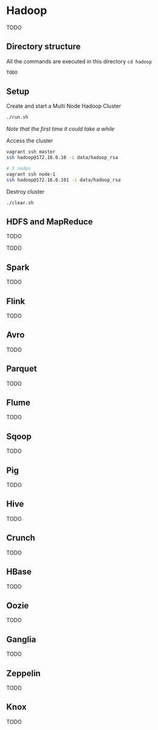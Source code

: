 # Hadoop

TODO

## Directory structure

All the commands are executed in this directory `cd hadoop`

```bash
TODO
```

## Setup

Create and start a Multi Node Hadoop Cluster
```bash
./run.sh
```
*Note that the first time it could take a while*

Access the cluster
```bash
vagrant ssh master
ssh hadoop@172.16.0.10 -i data/hadoop_rsa

# 3 nodes
vagrant ssh node-1
ssh hadoop@172.16.0.101 -i data/hadoop_rsa
```

Destroy cluster
```bash
./clear.sh
```

## HDFS and MapReduce

TODO


TODO

## Spark

TODO

## Flink

TODO

## Avro

TODO

## Parquet

TODO

## Flume

TODO

## Sqoop

TODO

## Pig

TODO

## Hive

TODO

## Crunch

TODO

## HBase

TODO

## Oozie

TODO

## Ganglia

TODO

## Zeppelin

TODO

## Knox

TODO

<!--

> **HDFS** A distributed file system that provides high-throughput access to application data

> **YARN** A framework for job scheduling and cluster resource management

> **MapReduce** A YARN-based system for parallel processing of large data sets

> **Spark** An open-source cluster-computing framework

> **Avro** A data serialization system

> **Parquet** A columnar storage format that can efficiently store nested data

> **Oozie** A workflow scheduler system to manage Hadoop jobs

> **Ganglia** A monitoring system for Hadoop

Offical documentation

* [Hadoop](https://hadoop.apache.org)
* [Parquet](https://parquet.apache.org)
* [Oozie](https://oozie.apache.org)
* [Ganglia](http://ganglia.info)

Requirement

* Vagrant
* VirtualBox

The following guide explains how to provision a Single Node Hadoop Cluster locally and play with it. Checkout the [Vagrantfile](https://github.com/niqdev/provision-tools/blob/master/hadoop-spark/Vagrantfile) and the Vagrant [guide](other/#vagrant) for more details.

## Directory structure

All the commands are executed in this directory `cd hadoop-spark`

```bash
hadoop-spark/
├── example
│   └── map-reduce
│       ├── build
│       │   ...
│       │   └── libs
│       │      └── map-reduce.jar
│       ├── build.gradle
│       ├── gradlew
│       └── src
│           ├── main
│           │   └── java
│           │       └── com
│           │           └── github
│           │               └── niqdev
│           │                   ├── IntSumReducer.java
│           │                   ├── TokenizerMapper.java
│           │                   └── WordCount.java
│           └── test
│               └── ...
├── file
│   ├── hadoop-core-site.xml
│   ├── hadoop-hdfs-site.xml
│   ├── mapred-site.xml
│   ├── ssh-config
│   └── yarn-site.xml
├── README.md
├── script
│   ├── bootstrap.sh
│   ├── setup_all.sh
│   ├── setup_hadoop.sh
│   ├── setup_java.sh
│   ├── setup_spark.sh
│   ├── setup_user.sh
│   └── start_hadoop.sh
└── Vagrantfile
```

## Web UI

* namenode [http://localhost:50070](http://localhost:50070)
* resource manager [http://localhost:8088](http://localhost:8088)
* history server [http://localhost:19888](http://localhost:19888)
* set log level temporarily [http://localhost:8088/logLevel](http://localhost:8088/logLevel)
* JVM stack traces [http://localhost:8088/stacks](http://localhost:8088/stacks)
* namenode metrics [http://localhost:50070/jmx](http://localhost:50070/jmx)

## Setup

Start the box and verify the status
```bash
vagrant up
vagrant status
```
*Note that the first time it could take a while*

Access the box
```bash
vagrant ssh
```

Useful paths
```bash
# logs
/usr/local/hadoop/logs
# data
/var/hadoop
# config
/usr/local/hadoop/etc/hadoop
```

## HDFS

### Admin

```bash
# filesystem statistics
hdfs dfsadmin -report

# filesystem check
hdfs fsck /
```

## Example

### MapReduce WordCount Job

```bash
# create base directory using hdfs
hdfs dfs -mkdir -p /user/ubuntu

# create example directory
hadoop fs -mkdir -p /user/ubuntu/word-count/input

# list directory
hadoop fs -ls -h -R /
hadoop fs -ls -h -R /user/ubuntu

# create sample files
echo "Hello World Bye World" > file01
echo "Hello Hadoop Goodbye Hadoop" > file02

# copy from local to hdfs
hadoop fs -copyFromLocal file01 /user/ubuntu/word-count/input
hadoop fs -put file02 /user/ubuntu/word-count/input

# verify copied files
hadoop fs -ls -h -R /user/ubuntu
hadoop fs -cat /user/ubuntu/word-count/input/file01
hadoop fs -cat /user/ubuntu/word-count/input/file02
hadoop fs -cat /user/ubuntu/word-count/input/*

# build the jar (outside the machine to avoid permission issues)
cd provision-tools/hadoop-spark/example/map-reduce
./gradlew clean build

# run application
hadoop jar /vagrant/example/map-reduce/build/libs/map-reduce.jar \
  /user/ubuntu/word-count/input \
  /user/ubuntu/word-count/output

# check output
hadoop fs -cat /user/ubuntu/word-count/output/part-r-00000

# delete directory to run it again
hadoop fs -rm -R /user/ubuntu/word-count/output
```

### Benchmarking MapReduce with TeraSort

```bash
# generate random data
hadoop jar \
  $HADOOP_HOME/share/hadoop/mapreduce/hadoop-mapreduce-examples-*.jar \
  teragen 1000 random-data

# run terasort benchmark
hadoop jar \
  $HADOOP_HOME/share/hadoop/mapreduce/hadoop-mapreduce-examples-*.jar \
  terasort random-data sorted-data

# validate data
hadoop jar \
  $HADOOP_HOME/share/hadoop/mapreduce/hadoop-mapreduce-examples-*.jar \
  teravalidate sorted-data report

# useful commands
hadoop fs -ls -h -R .
hadoop fs -rm -r random-data
hadoop fs -cat random-data/part-m-00000
hadoop fs -cat sorted-data/part-r-00000
```

### Spark Job

TODO

-->
